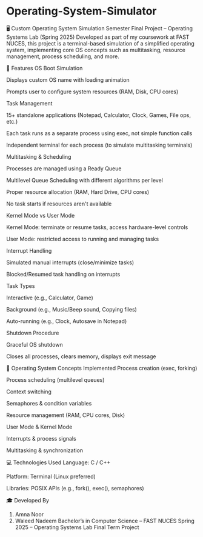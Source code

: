 # Operating-System-Simulator

🖥️ Custom Operating System Simulation
Semester Final Project – Operating Systems Lab (Spring 2025)
Developed as part of my coursework at FAST NUCES, this project is a terminal-based simulation of a simplified operating system, implementing core OS concepts such as multitasking, resource management, process scheduling, and more.

🚀 Features
OS Boot Simulation

Displays custom OS name with loading animation

Prompts user to configure system resources (RAM, Disk, CPU cores)

Task Management

15+ standalone applications (Notepad, Calculator, Clock, Games, File ops, etc.)

Each task runs as a separate process using exec, not simple function calls

Independent terminal for each process (to simulate multitasking terminals)

Multitasking & Scheduling

Processes are managed using a Ready Queue

Multilevel Queue Scheduling with different algorithms per level

Proper resource allocation (RAM, Hard Drive, CPU cores)

No task starts if resources aren't available

Kernel Mode vs User Mode

Kernel Mode: terminate or resume tasks, access hardware-level controls

User Mode: restricted access to running and managing tasks

Interrupt Handling

Simulated manual interrupts (close/minimize tasks)

Blocked/Resumed task handling on interrupts

Task Types

Interactive (e.g., Calculator, Game)

Background (e.g., Music/Beep sound, Copying files)

Auto-running (e.g., Clock, Autosave in Notepad)

Shutdown Procedure

Graceful OS shutdown

Closes all processes, clears memory, displays exit message

🧠 Operating System Concepts Implemented
Process creation (exec, forking)

Process scheduling (multilevel queues)

Context switching

Semaphores & condition variables

Resource management (RAM, CPU cores, Disk)

User Mode & Kernel Mode

Interrupts & process signals

Multitasking & synchronization

💻 Technologies Used
Language: C / C++

Platform: Terminal (Linux preferred)

Libraries: POSIX APIs (e.g., fork(), exec(), semaphores)

🎓 Developed By
1) Amna Noor
2) Waleed Nadeem
Bachelor’s in Computer Science – FAST NUCES
Spring 2025 – Operating Systems Lab Final Term Project
